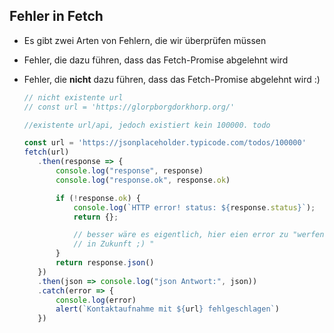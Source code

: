 ## Fehler in Fetch
 - Es gibt zwei Arten von Fehlern, die wir überprüfen müssen
 - Fehler, die dazu führen, dass das Fetch-Promise abgelehnt wird 
 - Fehler, die **nicht** dazu führen, dass das Fetch-Promise abgelehnt wird :)

     ```js
    // nicht existente url
    // const url = 'https://glorpborgdorkhorp.org/' 
    
	//existente url/api, jedoch existiert kein 100000. todo
	
    const url = 'https://jsonplaceholder.typicode.com/todos/100000' 
    fetch(url)
        .then(response => {
            console.log("response", response)
            console.log("response.ok", response.ok)

            if (!response.ok) {
                console.log(`HTTP error! status: ${response.status}`);
                return {};

                // besser wäre es eigentlich, hier eien error zu "werfen" oder das promise zu "rejecten
                // in Zukunft ;) "
            }
            return response.json()
        })
        .then(json => console.log("json Antwort:", json))
        .catch(error => {
            console.log(error)
            alert(`Kontaktaufnahme mit ${url} fehlgeschlagen`)
        })
    ```
